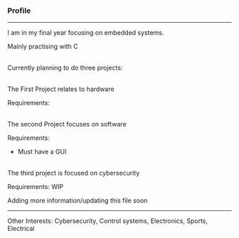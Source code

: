 ### Profile
------------------------------------------
I am in my final year focusing on embedded systems.

Mainly practising with C 

\
Currently planning to do three projects:

\
The First Project relates to hardware

Requirements:

\
The second Project focuses on software

Requirements:
- Must have a GUI

\
The third project is focused on cybersecurity

Requirements: WIP


Adding more information/updating this file soon


----
Other Interests: Cybersecurity, Control systems, Electronics, Sports, Electrical




<!--
**mingumckevin/mingumckevin** is a ✨ _special_ ✨ repository because its `README.md` (this file) appears on your GitHub profile.

Here are some ideas to get you started:

- 🔭 I’m currently working on ...
- 🌱 I’m currently learning ...
- 👯 I’m looking to collaborate on ...
- 🤔 I’m looking for help with ...
- 💬 Ask me about ...
- 📫 How to reach me: ...
- 😄 Pronouns: ...
- ⚡ Fun fact: ...
-->
